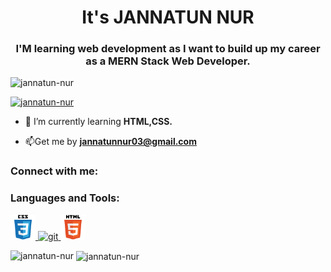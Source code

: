 
<h1 align="center">It's JANNATUN NUR</h1>
<h3 align="center">I'M learning web development as I want to build up my career as a MERN Stack Web Developer.</h3>

<p align="left"> <img src="https://komarev.com/ghpvc/?username=jannatun-nur&label=Profile%20views&color=0e75b6&style=flat" alt="jannatun-nur" /> </p>

<p align="left"> <a href="https://github.com/ryo-ma/github-profile-trophy"><img src="https://github-profile-trophy.vercel.app/?username=jannatun-nur" alt="jannatun-nur" /></a> </p>

- 🌱 I’m currently learning **HTML,CSS.**

- 📫Get me by **jannatunnur03@gmail.com**

<h3 align="left">Connect with me:</h3>
<p align="left">
</p>

<h3 align="left">Languages and Tools:</h3>
<p align="left"> <a href="https://www.w3schools.com/css/" target="_blank" rel="noreferrer"> <img src="https://raw.githubusercontent.com/devicons/devicon/master/icons/css3/css3-original-wordmark.svg" alt="css3" width="40" height="40"/> </a> <a href="https://git-scm.com/" target="_blank" rel="noreferrer"> <img src="https://www.vectorlogo.zone/logos/git-scm/git-scm-icon.svg" alt="git" width="40" height="40"/> </a> <a href="https://www.w3.org/html/" target="_blank" rel="noreferrer"> <img src="https://raw.githubusercontent.com/devicons/devicon/master/icons/html5/html5-original-wordmark.svg" alt="html5" width="40" height="40"/> </a> </p>

<p><img align="left" src="https://github-readme-stats.vercel.app/api/top-langs?username=jannatun-nur&show_icons=true&locale=en&layout=compact" alt="jannatun-nur" /></p>

<p>&nbsp;<img align="center" src="https://github-readme-stats.vercel.app/api?username=jannatun-nur&show_icons=true&locale=en" alt="jannatun-nur" /></p>

